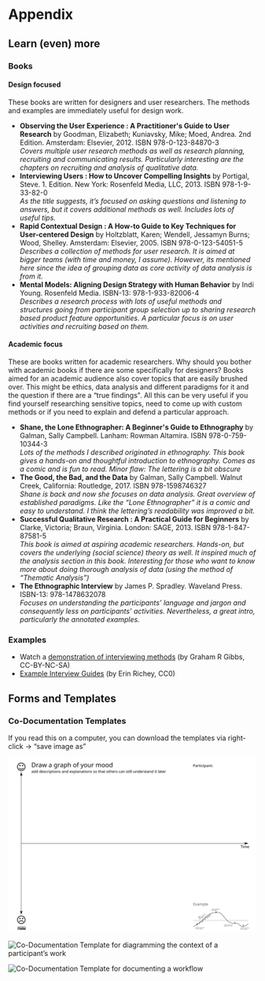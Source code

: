 
# Appendix

## Learn (even) more

### Books

#### Design focused
 
These books are written for designers and user researchers. The methods and examples are immediately useful for design work. 

*  **Observing the User Experience : A Practitioner's Guide to User Research** by Goodman, Elizabeth; Kuniavsky, Mike; Moed, Andrea. 2nd Edition. Amsterdam: Elsevier, 2012. ISBN 978-0-123-84870-3 <br /> *Covers multiple user research methods as well as research planning, recruiting and communicating results. Particularly interesting are the chapters on recruiting and analysis of qualitative data.*
* **Interviewing Users : How to Uncover Compelling Insights** by Portigal, Steve. 1. Edition. New York: Rosenfeld Media, LLC, 2013. ISBN 978-1-9-33-82-0 <br /> *As the title suggests, it’s focused on asking questions and listening to answers, but it covers additional methods as well. Includes lots of useful tips.*
* **Rapid Contextual Design : A How-to Guide to Key Techniques for User-centered Design** by Holtzblatt, Karen; Wendell, Jessamyn Burns; Wood, Shelley. Amsterdam: Elsevier, 2005. ISBN 978-0-123-54051-5 <br /> *Describes a collection of methods for user research. It is aimed at bigger teams (with time and money, I assume). However, its mentioned here since the idea of grouping data as core activity of data analysis is from it.*
* **Mental Models: Aligning Design Strategy with Human Behavior** by  Indi Young. Rosenfeld Media. ISBN-13:  978-1-933-82006-4 <br /> *Describes a research process with lots of useful methods and structures going from participant group selection up to sharing research based product feature opportunities. A particular focus is on user activities and recruiting based on them.* 

#### Academic focus

These are books written for academic researchers. Why should you bother with academic books if there are some specifically for designers? Books aimed for an academic audience also cover topics that are easily brushed over. This might be ethics, data analysis and different paradigms for it and the question if there are a “true findings". All this can be very useful if you find yourself researching sensitive topics, need to come up with custom methods or if you need to explain and defend a particular approach.

* **Shane, the Lone Ethnographer: A Beginner's Guide to Ethnography** by Galman, Sally Campbell. Lanham: Rowman Altamira. ISBN 978-0-759-10344-3 <br /> *Lots of the methods I described originated in ethnography. This book gives a hands-on and thoughtful introduction to ethnography. Comes as a comic and is fun to read. Minor flaw: The lettering is a bit obscure*
* **The Good, the Bad, and the Data** by Galman, Sally Campbell.  Walnut Creek, California: Routledge, 2017. ISBN 978-1598746327 <br /> *Shane is back and now she focuses on data analysis. Great overview of established paradigms. Like the “Lone Ethnographer” it is a comic and easy to understand. I think the lettering’s readability was improved a bit.*
* **Successful Qualitative Research : A Practical Guide for Beginners** by Clarke, Victoria; Braun, Virginia. London: SAGE, 2013. ISBN 978-1-847-87581-5 <br /> *This book is aimed at aspiring academic researchers. Hands-on, but covers the underlying (social science) theory as well. It inspired much of the analysis section in this book. Interesting for those who want to know more about doing thorough analysis of data (using the method of “Thematic Analysis”)*
* **The Ethnographic Interview** by  James P. Spradley. Waveland Press. ISBN-13: 978-1478632078 <br /> *Focuses on understanding the participants’ language and jargon and consequently less on participants’ activities. Nevertheless, a great intro, particularly the annotated examples.* <!-- thanks to Jonathan Morgan, Wikimedia, for suggesting this book -->


### Examples

* Watch a [demonstration of interviewing methods](https://www.youtube.com/watch?v=9t-_hYjAKww) (by Graham R Gibbs, CC-BY-NC-SA)
* [Example Interview Guides](https://github.com/idno/User-Research/tree/master/Interviews) (by Erin Richey,  CC0)


## Forms and Templates

### Co-Documentation Templates

If you read this on a computer, you  can download the templates via right-click →  “save image as”

![Co-Documentation Template for graphing and annotating a participant’s mood over time](images/CoDocument_Template_FeelingTime_eng.svg)

![ Co-Documentation Template for diagramming the context of a participant’s work](images/CoDocument_Template_PeopleCollaboration_eng.svg)

![Co-Documentation Template for documenting a workflow](images/CoDocument_Template_Process_eng.svg)